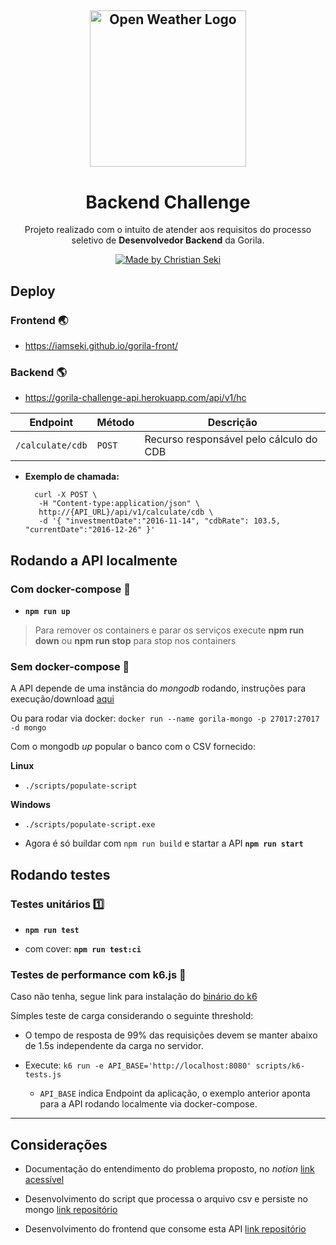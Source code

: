 <h2 align="center">
  <a href="https://vizir.com.br/">
    <img alt="Open Weather Logo" src="https://gorila.com.br/wp-content/uploads/LogoGorila.svg" width="250px" />
  </a>
</h2>
<h1 align="center">
  Backend Challenge
</h1>

<p align="center">Projeto realizado com o intuito de atender aos requisitos do processo seletivo de <strong>Desenvolvedor Backend</strong> da Gorila.</p>

<p align="center">
  <a href="https://github.com/iamseki">
    <img alt="Made by Christian Seki" src="https://img.shields.io/badge/made%20by-Christian%20Seki-brightgreen">
  </a>
</p>

## Deploy

### Frontend :earth_asia:

- https://iamseki.github.io/gorila-front/

### Backend :earth_americas:

- https://gorila-challenge-api.herokuapp.com/api/v1/hc


| Endpoint         | Método  | Descrição                                |
| -----------------| --------| ---------------------------------------- |
| `/calculate/cdb` | `POST`  | Recurso responsável pelo cálculo do CDB  |

- **Exemplo de chamada:**

  ```shell
    curl -X POST \
     -H "Content-type:application/json" \
     http://{API_URL}/api/v1/calculate/cdb \
     -d '{ "investmentDate":"2016-11-14", "cdbRate": 103.5, "currentDate":"2016-12-26" }'
  ```

## Rodando a API localmente

### Com docker-compose :whale2:

- **`npm run up`**

>Para remover os containers e parar os serviços execute **npm run down** ou **npm run stop** para stop nos containers

### Sem docker-compose :hammer:

A API depende de uma instância do *mongodb* rodando, instruções para execução/download [aqui](https://www.mongodb.com/try/download/community)

Ou para rodar via docker: `docker run --name gorila-mongo -p 27017:27017 -d mongo`

Com o mongodb *up* popular o banco com o CSV fornecido:

**Linux**

  - `./scripts/populate-script`

**Windows**

  - `./scripts/populate-script.exe`

- Agora é só buildar com `npm run build` e startar a API **`npm run start`**
## Rodando testes

### Testes unitários :one:

- **`npm run test`**

- com cover: **`npm run test:ci`**

### Testes de performance com k6.js :muscle:

Caso não tenha, segue link para instalação do [binário do k6](https://k6.io/docs/getting-started/installation)

Símples teste de carga considerando o seguinte threshold:

- O tempo de resposta de 99% das requisições devem se manter abaixo de 1.5s independente da carga no servidor.

- Execute: `k6 run -e API_BASE='http://localhost:8080' scripts/k6-tests.js`

  - `API_BASE` indica Endpoint da aplicação, o exemplo anterior aponta para a API rodando localmente via docker-compose.

---

## Considerações

- Documentação do entendimento do problema proposto, no *notion* [link acessível](https://www.notion.so/chriseki/Gorila-Back-End-Challenge-4ceb0bb4fe6a4d65b3d3cb0e2f693a0c)

- Desenvolvimento do script que processa o arquivo csv e persiste no mongo [link repositório](https://github.com/iamseki/csv-to-db)

- Desenvolvimento do frontend que consome esta API [link repositório](https://github.com/iamseki/gorila-front)

